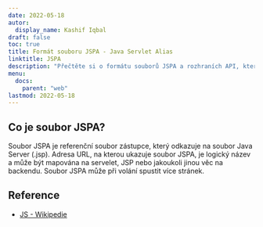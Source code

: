 ```yaml
---
date: 2022-05-18
autor:
  display_name: Kashif Iqbal
draft: false
toc: true
title: Formát souboru JSPA - Java Servlet Alias
linktitle: JSPA
description: "Přečtěte si o formátu souborů JSPA a rozhraních API, která mohou vytvářet a otevírat soubory JSPA."
menu:
  docs:
    parent: "web"
lastmod: 2022-05-18
---
```


## Co je soubor JSPA?

Soubor JSPA je referenční soubor zástupce, který odkazuje na soubor Java Server (.jsp). Adresa URL, na kterou ukazuje soubor JSPA, je logický název a může být mapována na servelet, JSP nebo jakoukoli jinou věc na backendu. Soubor JSPA může při volání spustit více stránek.

## Reference ##

- [JS - Wikipedie](https://en.wikipedia.org/wiki/JavaScript)


